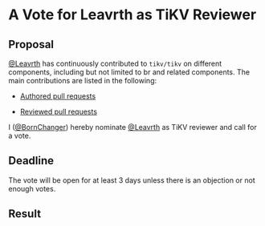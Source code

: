# A Vote for Leavrth as TiKV Reviewer

## Proposal

[@Leavrth](https://github.com/Leavrth) has continuously contributed to `tikv/tikv` on different components, including but not limited to br and related components. The main contributions are listed in the following:

* [Authored pull requests](https://github.com/tikv/tikv/pulls?q=is%3Apr+is%3Aclosed+author%3ALeavrth)

* [Reviewed pull requests](https://github.com/tikv/tikv/pulls?q=is%3Apr+reviewed-by%3ALeavrth+)

I ([@BornChanger](https://github.com/BornChanger)) hereby nominate [@Leavrth](https://github.com/Leavrth) as TiKV reviewer and call for a vote.

## Deadline

The vote will be open for at least 3 days unless there is an objection or not enough votes.

## Result
